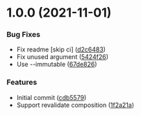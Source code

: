 # 1.0.0 (2021-11-01)


### Bug Fixes

* Fix readme [skip ci] ([d2c6483](https://github.com/neet/next-composition/commit/d2c648390dfd41414265918aad59d656789ba916))
* Fix unused argument ([5424f26](https://github.com/neet/next-composition/commit/5424f26ac657cf931e7f42cce9bb8d5deb46b056))
* Use --immutable ([67de826](https://github.com/neet/next-composition/commit/67de826192829c2b0d903a42b5e5d20a797125a6))


### Features

* Initial commit ([cdb5579](https://github.com/neet/next-composition/commit/cdb5579ba377fae8268edd0917f1c75ec54b174a))
* Support revalidate composition ([1f2a21a](https://github.com/neet/next-composition/commit/1f2a21ae5118a4d4db72bc80f4bce626135296d5))

